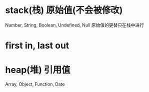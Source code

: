 # stack(栈)  原始值(不会被修改)
  Number, String, Boolean, Undefined, Null
  原始值的更替只在栈中进行
  # first in, last out

# heap(堆)   引用值
Array, Object, Function, Date